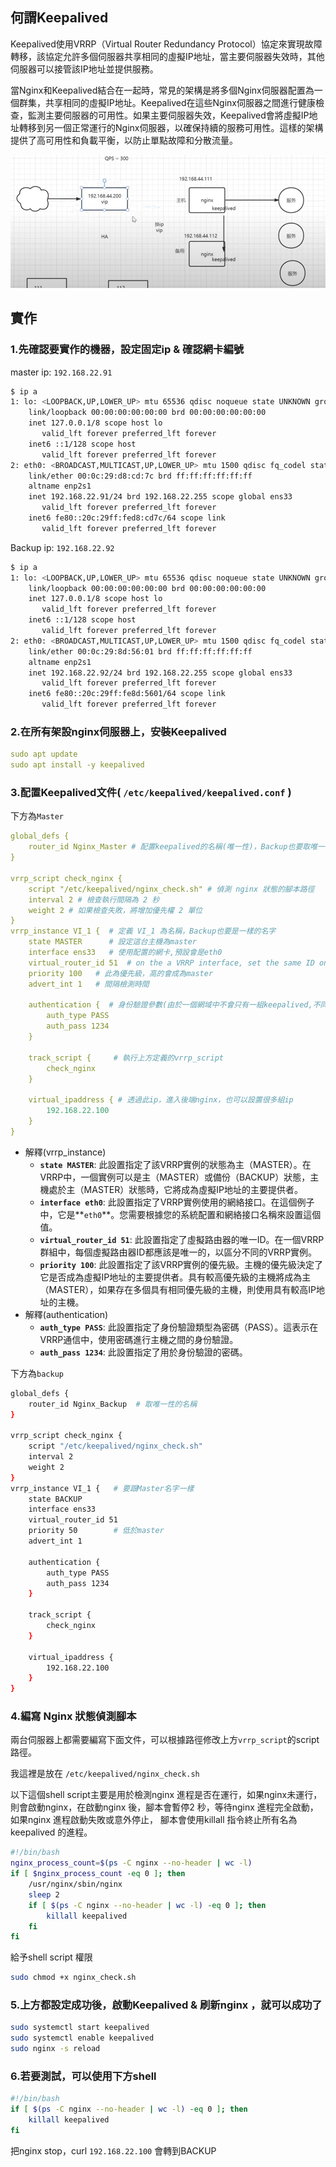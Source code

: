 ## 何謂Keepalived

Keepalived使用VRRP（Virtual Router Redundancy Protocol）協定來實現故障轉移，該協定允許多個伺服器共享相同的虛擬IP地址，當主要伺服器失效時，其他伺服器可以接管該IP地址並提供服務。

當Nginx和Keepalived結合在一起時，常見的架構是將多個Nginx伺服器配置為一個群集，共享相同的虛擬IP地址。Keepalived在這些Nginx伺服器之間進行健康檢查，監測主要伺服器的可用性。如果主要伺服器失效，Keepalived會將虛擬IP地址轉移到另一個正常運行的Nginx伺服器，以確保持續的服務可用性。這樣的架構提供了高可用性和負載平衡，以防止單點故障和分散流量。

![image](https://github.com/steven502041/topic-5-VRRP/blob/main/img/1.png)

## 實作

### 1.先確認要實作的機器，設定固定ip & 確認網卡編號

master ip: `192.168.22.91`

```bash
$ ip a
1: lo: <LOOPBACK,UP,LOWER_UP> mtu 65536 qdisc noqueue state UNKNOWN group default qlen 1000
    link/loopback 00:00:00:00:00:00 brd 00:00:00:00:00:00
    inet 127.0.0.1/8 scope host lo
       valid_lft forever preferred_lft forever
    inet6 ::1/128 scope host 
       valid_lft forever preferred_lft forever
2: eth0: <BROADCAST,MULTICAST,UP,LOWER_UP> mtu 1500 qdisc fq_codel state UP group default qlen 1000
    link/ether 00:0c:29:d8:cd:7c brd ff:ff:ff:ff:ff:ff
    altname enp2s1
    inet 192.168.22.91/24 brd 192.168.22.255 scope global ens33
       valid_lft forever preferred_lft forever
    inet6 fe80::20c:29ff:fed8:cd7c/64 scope link 
       valid_lft forever preferred_lft forever
```

Backup ip: `192.168.22.92`

```bash
$ ip a
1: lo: <LOOPBACK,UP,LOWER_UP> mtu 65536 qdisc noqueue state UNKNOWN group default qlen 1000
    link/loopback 00:00:00:00:00:00 brd 00:00:00:00:00:00
    inet 127.0.0.1/8 scope host lo
       valid_lft forever preferred_lft forever
    inet6 ::1/128 scope host 
       valid_lft forever preferred_lft forever
2: eth0: <BROADCAST,MULTICAST,UP,LOWER_UP> mtu 1500 qdisc fq_codel state UP group default qlen 1000
    link/ether 00:0c:29:8d:56:01 brd ff:ff:ff:ff:ff:ff
    altname enp2s1
    inet 192.168.22.92/24 brd 192.168.22.255 scope global ens33
       valid_lft forever preferred_lft forever
    inet6 fe80::20c:29ff:fe8d:5601/64 scope link 
       valid_lft forever preferred_lft forever
```

### 2.在所有架設nginx伺服器上，安裝Keepalived

```yaml
sudo apt update
sudo apt install -y keepalived
```

### 3.配置Keepalived文件( **`/etc/keepalived/keepalived.conf`  )**

下方為`Master`

```yaml
global_defs {
    router_id Nginx_Master # 配置keepalived的名稱(唯一性)，Backup也要取唯一性的名稱
}

vrrp_script check_nginx {
    script "/etc/keepalived/nginx_check.sh" # 偵測 nginx 狀態的腳本路徑
    interval 2 # 檢查執行間隔為 2 秒
    weight 2 # 如果檢查失敗，將增加優先權 2 單位
}
vrrp_instance VI_1 {  # 定義 VI_1 為名稱，Backup也要是一樣的名字
    state MASTER      # 設定這台主機為master
    interface ens33   # 使用配置的網卡,預設會是eth0
    virtual_router_id 51  # on the a VRRP interface, set the same ID on all nodes
    priority 100   # 此為優先級，高的會成為master
    advert_int 1   # 間隔檢測時間

    authentication {  # 身份驗證參數(由於一個網域中不會只有一組keepalived,不同組的keepalived是透過auth找尋共同的機器
        auth_type PASS
        auth_pass 1234
    }

    track_script {     # 執行上方定義的vrrp_script
        check_nginx
    }

    virtual_ipaddress { # 透過此ip，進入後端nginx，也可以設置很多組ip
        192.168.22.100
    }
}
```

- 解釋(vrrp_instance)
    - **`state MASTER`**: 此設置指定了該VRRP實例的狀態為主（MASTER）。在VRRP中，一個實例可以是主（MASTER）或備份（BACKUP）狀態，主機處於主（MASTER）狀態時，它將成為虛擬IP地址的主要提供者。
    - **`interface eth0`**: 此設置指定了VRRP實例使用的網絡接口。在這個例子中，它是**`eth0`**。您需要根據您的系統配置和網絡接口名稱來設置這個值。
    - **`virtual_router_id 51`**: 此設置指定了虛擬路由器的唯一ID。在一個VRRP群組中，每個虛擬路由器ID都應該是唯一的，以區分不同的VRRP實例。
    - **`priority 100`**: 此設置指定了該VRRP實例的優先級。主機的優先級決定了它是否成為虛擬IP地址的主要提供者。具有較高優先級的主機將成為主（MASTER），如果存在多個具有相同優先級的主機，則使用具有較高IP地址的主機。
- 解釋(authentication)
    - **`auth_type PASS`**: 此設置指定了身份驗證類型為密碼（PASS）。這表示在VRRP通信中，使用密碼進行主機之間的身份驗證。
    - **`auth_pass 1234`**: 此設置指定了用於身份驗證的密碼。

下方為`backup`

```bash
global_defs {
    router_id Nginx_Backup  # 取唯一性的名稱
}

vrrp_script check_nginx {
    script "/etc/keepalived/nginx_check.sh"
    interval 2
    weight 2
} 
vrrp_instance VI_1 {   # 要跟Master名字一樣
    state BACKUP         
    interface ens33       
    virtual_router_id 51
    priority 50        # 低於master
    advert_int 1         

    authentication {    
        auth_type PASS
        auth_pass 1234
    }

    track_script { 
        check_nginx
    }

    virtual_ipaddress {  
        192.168.22.100
    }
}
```

### 4.編寫 Nginx 狀態偵測腳本

兩台伺服器上都需要編寫下面文件，可以根據路徑修改上方`vrrp_script`的script路徑。

我這裡是放在  `/etc/keepalived/nginx_check.sh` 

以下這個shell script主要是用於檢測nginx 進程是否在運行，如果nginx未運行，則會啟動nginx，在啟動nginx 後，腳本會暫停2 秒，等待nginx 進程完全啟動，如果nginx 進程啟動失敗或意外停止， 腳本會使用killall 指令終止所有名為keepalived 的進程。

```bash
#!/bin/bash
nginx_process_count=$(ps -C nginx --no-header | wc -l)
if [ $nginx_process_count -eq 0 ]; then
    /usr/nginx/sbin/nginx
    sleep 2
    if [ $(ps -C nginx --no-header | wc -l) -eq 0 ]; then
        killall keepalived
    fi
fi
```

給予shell script 權限

```bash
sudo chmod +x nginx_check.sh
```

### 5.上方都設定成功後，啟動Keepalived & 刷新nginx ，就可以成功了

```bash
sudo systemctl start keepalived
sudo systemctl enable keepalived
sudo nginx -s reload
```

### 6.若要測試，可以使用下方shell

```bash
#!/bin/bash
if [ $(ps -C nginx --no-header | wc -l) -eq 0 ]; then
    killall keepalived
fi
```

把nginx stop，curl `192.168.22.100` 會轉到BACKUP